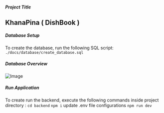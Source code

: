##### Project Title
## KhanaPina ( DishBook )


##### Database Setup
To create the database, run the following SQL script:
```./docs/database/create_database.sql```

##### Database Overview
![Image](https://github.com/user-attachments/assets/09410569-1f75-4513-8a58-d025ab399741)

##### Run Application
To create run the backend, execute the following commands inside project directory :
``` cd backend ```
``` npm i ```
 update .env file configurations 
``` npm run dev ```
